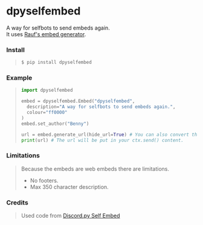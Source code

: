 # dpyselfembed
A way for selfbots to send embeds again.  
It uses [Rauf's embed generator](https://embed.rauf.wtf/).

### Install
> ```bash
> $ pip install dpyselfembed
> ```

### Example
> ```python
> import dpyselfembed
> 
> embed = dpyselfembed.Embed("dpyselfembed", 
>   description="A way for selfbots to send embeds again.", 
>   colour="ff0000"
> )
> embed.set_author("Benny")
> 
> url = embed.generate_url(hide_url=True) # You can also convert the embed to a string.
> print(url) # The url will be put in your ctx.send() content.
> ```

### Limitations
> Because the embeds are web embeds there are limitations.  
> - No footers.
> - Max 350 character description.

### Credits
> Used code from [Discord.py Self Embed](https://github.com/bentettmar/discord.py-self_embed)